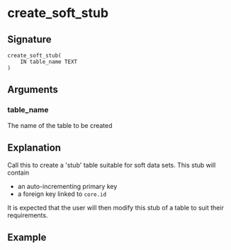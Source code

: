 # create_soft_stub


## Signature
    create_soft_stub(
        IN table_name TEXT
    )

## Arguments

### table_name
The name of the table to be created

## Explanation
Call this to create a 'stub' table suitable for soft data sets. This stub will contain 
- an auto-incrementing primary key
- a foreign key linked to `core.id`

It is expected that the user will then modify this stub of a table to suit their requirements.

## Example